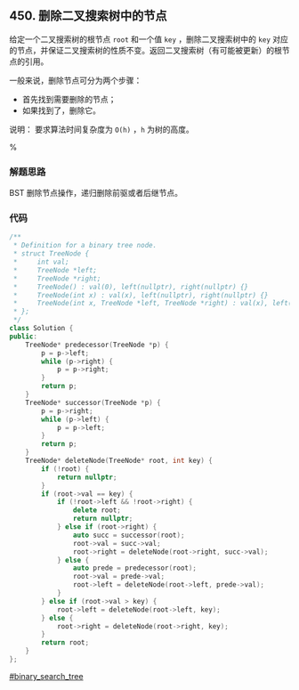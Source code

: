 ## 450. 删除二叉搜索树中的节点

给定一个二叉搜索树的根节点 `root` 和一个值 `key` ，删除二叉搜索树中的 `key` 对应的节点，并保证二叉搜索树的性质不变。返回二叉搜索树（有可能被更新）的根节点的引用。

一般来说，删除节点可分为两个步骤：

- 首先找到需要删除的节点；
- 如果找到了，删除它。

说明： 要求算法时间复杂度为 `O(h)` ，`h` 为树的高度。

%

### 解题思路

BST 删除节点操作，递归删除前驱或者后继节点。

### 代码

```cpp
/**
 * Definition for a binary tree node.
 * struct TreeNode {
 *     int val;
 *     TreeNode *left;
 *     TreeNode *right;
 *     TreeNode() : val(0), left(nullptr), right(nullptr) {}
 *     TreeNode(int x) : val(x), left(nullptr), right(nullptr) {}
 *     TreeNode(int x, TreeNode *left, TreeNode *right) : val(x), left(left), right(right) {}
 * };
 */
class Solution {
public:
    TreeNode* predecessor(TreeNode *p) {
        p = p->left;
        while (p->right) {
            p = p->right;
        }
        return p;
    }
    TreeNode* successor(TreeNode *p) {
        p = p->right;
        while (p->left) {
            p = p->left;
        }
        return p;
    }
    TreeNode* deleteNode(TreeNode* root, int key) {
        if (!root) {
            return nullptr;
        }
        if (root->val == key) {
            if (!root->left && !root->right) {
                delete root;
                return nullptr;
            } else if (root->right) {
                auto succ = successor(root);
                root->val = succ->val;
                root->right = deleteNode(root->right, succ->val);
            } else {
                auto prede = predecessor(root);
                root->val = prede->val;
                root->left = deleteNode(root->left, prede->val);
            }
        } else if (root->val > key) {
            root->left = deleteNode(root->left, key);
        } else {
            root->right = deleteNode(root->right, key);
        }
        return root;
    }
};
```

[#binary_search_tree]()